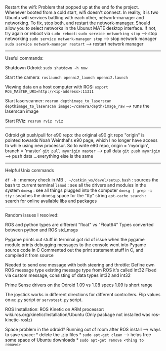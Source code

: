 Restart the wifi:
Problem that popped up at the end fo the project. Whenever booted from a cold start, wifi doesn't connect. In reality, it is two Ubuntu wifi services battling with each other, network-manager and networking. To fix, stop both, and restart the network-manager. Should allow you to select networks in the Ubunut MATE desktop interface. If not, try again or reboot via `sudo reboot`:
`sudo service networking stop` --> stop networking 
`sudo service network-manager stop` --> stop network manager 
`sudo service network-manager restart` --> restart network manager 

---------------------------------------------------------

Useful commands:

Shutdown Odroid:
`sudo shutdown -h now`

Start the camera:
`roslaunch openni2_launch openni2.launch`

Viewing data on a host computer with ROS:
`export ROS_MASTER_URI=http://<ip-address>:11311`

Start laserscanner:
`rosrun depthimage_to_laserscan depthimage_to_laserscan image:=/camera/depth/image_raw`  --> runs the laserscan image

Start RViz:
`rosrun rviz rviz`

-------------------------------------------------------

Odroid git push/pull for e90 repo:
	the original e90 git repo "origin" is pointed towards Noah Weinthal's e90 page, which I no longer have access to while using new processor.
	So to write e90 repo, origin = 'myorigin', branch = 'master'
	`git pull myorigin master` --> pull data
	`git push myorigin` --> push data
	...everything else is the same

--------------------------------------------------------
Helpful Unix commands

`df -h` : memory check in MB
`. ~/catkin_ws/devel/setup.bash` : sources the bash to current terminal
`lsmod` : see all the drivers and modules in the system 
`dmesg` : see all things plugged into the computer
`dmesg | grep -i tty` : seaches the dmesg space for the "tty" string
`apt-cache search` : search for online available libs and packages

---------------------------------------------------------
Random issues I resolved:

ROS and python types are different
	"float" vs "Float64"
	Types converted between python and ROS std_msgs

Pygame prints out stuff in terminal
	got rid of issue when the pygame module prints debugging messages to the console
	went into Pygame source code in C
	Commented out the print statement stuff in C, and compiled it from source

Needed to send one message with both steering and throttle:
	Define own ROS message type
	existing message type from ROS
	it's called Int32
		Fixed via custom message, consisting of data types int32 and int32

Prime Sense drivers on the Odroid
1.09 vs 1.08 specs
	1.09 is short range

The joystick works in different directions for different controllers. Flip values on `mc.py` script or `servotest.py` script.

ROS Installation:
	ROS Kinetic on ARM processor: wiki.ros.org/kinetic/Installation/Ubuntu
	(Only package not installed was ros-kinetic-roslz)

Space problem in the odroid? Running out of room after ROS install
	--> ways to save space:
		* delete the .zip files
		* `sudo apt-get clean` --> helps free some space of Ubuntu downloads
		* `sudo apt-get remove <thing to remove>`

